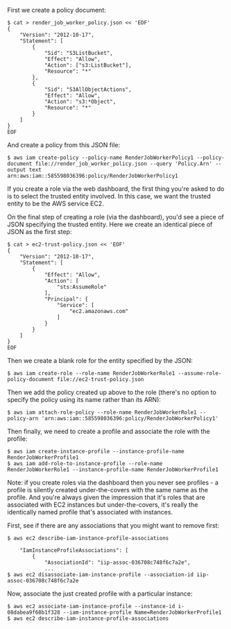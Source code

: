 First we create a policy document:

```
$ cat > render_job_worker_policy.json << 'EOF'
{
    "Version": "2012-10-17",
    "Statement": [
        {
            "Sid": "S3ListBucket",
            "Effect": "Allow",
            "Action": ["s3:ListBucket"],
            "Resource": "*"
        },
        {
            "Sid": "S3AllObjectActions",
            "Effect": "Allow",
            "Action": "s3:*Object",
            "Resource": "*"
        }
    ]
}
EOF
```

And create a policy from this JSON file:

```
$ aws iam create-policy --policy-name RenderJobWorkerPolicy1 --policy-document file://render_job_worker_policy.json --query 'Policy.Arn' --output text
arn:aws:iam::585598036396:policy/RenderJobWorkerPolicy1
```

If you create a role via the web dashboard, the first thing you're asked to do is to select the trusted entity involved. In this case, we want the trusted entity to be the AWS service EC2.

On the final step of creating a role (via the dashboard), you'd see a piece of JSON specifying the trusted entity. Here we create an identical piece of JSON as the first step:

```
$ cat > ec2-trust-policy.json << 'EOF'
{
    "Version": "2012-10-17",
    "Statement": [
        {
            "Effect": "Allow",
            "Action": [
                "sts:AssumeRole"
            ],
            "Principal": {
                "Service": [
                    "ec2.amazonaws.com"
                ]
            }
        }
    ]
}
EOF
```

Then we create a blank role for the entity specified by the JSON:

    $ aws iam create-role --role-name RenderJobWorkerRole1 --assume-role-policy-document file://ec2-trust-policy.json

Then we add the policy created up above to the role (there's no option to specify the policy using its name rather than its ARN):

    $ aws iam attach-role-policy --role-name RenderJobWorkerRole1 --policy-arn 'arn:aws:iam::585598036396:policy/RenderJobWorkerPolicy1'

Then finally, we need to create a profile and associate the role with the profile:

```
$ aws iam create-instance-profile --instance-profile-name RenderJobWorkerProfile1
$ aws iam add-role-to-instance-profile --role-name RenderJobWorkerRole1 --instance-profile-name RenderJobWorkerProfile1
```

Note: if you create roles via the dashboard then you never see profiles - a profile is silently created under-the-covers with the same name as the profile. And you're always given the impression that it's roles that are associated with EC2 instances but under-the-covers, it's really the identically named profile that's associated with instances.

First, see if there are any associations that you might want to remove first:

```
$ aws ec2 describe-iam-instance-profile-associations

    "IamInstanceProfileAssociations": [
        {
            "AssociationId": "iip-assoc-036708c748f6c7a2e",
            ...
$ aws ec2 disassociate-iam-instance-profile --association-id iip-assoc-036708c748f6c7a2e
```

Now, associate the just created profile with a particular instance:

```
$ aws ec2 associate-iam-instance-profile --instance-id i-08dabea9f68b1f328 --iam-instance-profile Name=RenderJobWorkerProfile1
$ aws ec2 describe-iam-instance-profile-associations
```
